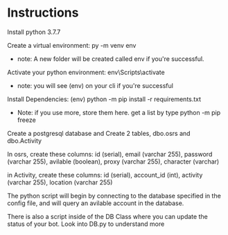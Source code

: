# Instructions
Install python 3.7.7

Create a virtual environment:
py -m venv env
- note: A new folder will be created called env if you're successful.

Activate your python environment:
env\Scripts\activate
- note: you will see (env) on your cli if you're successful

Install Dependencies:
(env) python -m pip install -r requirements.txt
- Note: if you use more, store them here. get a list by type python -m pip freeze

Create a postgresql database and Create 2 tables, dbo.osrs and dbo.Activity

In osrs, create these columns:
id (serial), email (varchar 255), password (varchar 255), avilable (boolean), proxy (varchar 255), character (varchar)

in Activity, create these columns:
id (serial), account_id (int), activity (varchar 255), location (varchar 255)

The python script will begin by connecting to the database specified in the config file, and will query an avilable account in the database.

There is also a script inside of the DB Class where you can update the status of your bot. Look into DB.py to understand more

